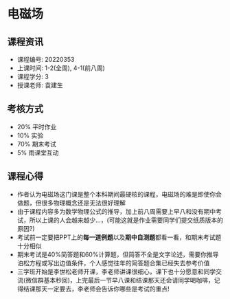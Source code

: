 # 电磁场

## 课程资讯
- 课程编号: 20220353 
- 上课时间: 1-2(全周), 4-1(前八周) 
- 课程学分: 3
- 授课老师: 袁建生
  
## 考核方式
- 20% 平时作业
- 10% 实验
- 70% 期末考试
- 5% 雨课堂互动

## 课程心得
- 作者认为电磁场这门课是整个本科期间最硬核的课程，电磁场的难是即使你会做题，但很多物理概念还是无法很好理解
- 由于课程内容多为数学物理公式的推导，加上前八周需要上早八和没有期中考试，所以上课的人会越来越少...，(可能这就是作业需要同学们提交纸质版本的原因?)
- 考试前一定要把PPT上的**每一道例题**以及**期中自测题**都看一看，和期末考试题十分相似
- 期末考试是40%简答题和60%计算题，但简答不全是文字论述，需要你推导泊松方程或写出边值条件，个人感觉往年的简答题合集已经失去参考价值
- 三字班开始是李世松老师开课，李老师讲课很细心，课下也十分愿意和同学交流(微信群基本秒回)，上完最后一节早八课和结课那天还会请同学喝咖啡，记得结课那天一定要去，李老师会告诉你哪些是考试的重点!

